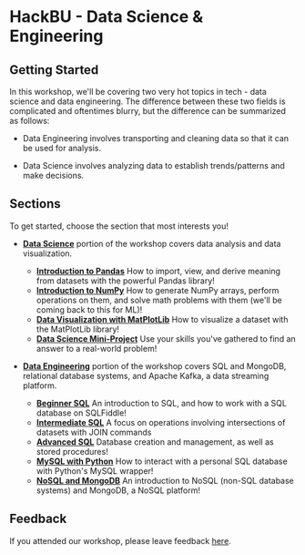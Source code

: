 # HackBU - Data Science & Engineering

## Getting Started

In this workshop, we'll be covering two very hot topics in tech - data science and data engineering. The difference between these two fields is complicated and oftentimes blurry, but the difference can be summarized as follows:

* Data Engineering involves transporting and cleaning data so that it can be used for analysis.

* Data Science involves analyzing data to establish trends/patterns and make decisions.

## Sections

To get started, choose the section that most interests you!

* [**Data Science**](DataScience/) portion of the workshop covers data analysis and data visualization.
    * [**Introduction to Pandas**](https://colab.research.google.com/github/HackBinghamton/DataScienceWorkshop/blob/master/DataScience/Pandas.ipynb)
      How to import, view, and derive meaning from datasets with the powerful Pandas library!
    * [**Introduction to NumPy**](https://colab.research.google.com/github/HackBinghamton/DataScienceWorkshop/blob/master/DataScience/NumPy.ipynb)
      How to generate NumPy arrays, perform operations on them, and solve math problems with them (we'll be coming back to this for ML)!
    * [**Data Visualization with MatPlotLib**](https://colab.research.google.com/github/HackBinghamton/DataScienceWorkshop/blob/master/DataScience/matplotlib.ipynb)
      How to visualize a dataset with the MatPlotLib library!
    * [**Data Science Mini-Project**](https://colab.research.google.com/github/HackBinghamton/DataScienceWorkshop/blob/master/DataScience/Data%20Science%20Mini-Project.ipynb)
      Use your skills you've gathered to find an answer to a real-world problem!

* [**Data Engineering**](DataEngineering/) portion of the workshop covers SQL and MongoDB, relational database systems,  and Apache Kafka, a data streaming platform.
    * [**Beginner SQL**](https://github.com/HackBinghamton/DataScienceWorkshop/blob/master/DataEngineering/SQLBeginner.md)
      An introduction to SQL, and how to work with a SQL database on SQLFiddle!
    * [**Intermediate SQL**](https://github.com/HackBinghamton/DataScienceWorkshop/blob/master/DataEngineering/SQLIntermediate.md)
      A focus on operations involving intersections of datasets with JOIN commands
    * [**Advanced SQL**](https://github.com/HackBinghamton/DataScienceWorkshop/blob/master/DataEngineering/SQLAdvanced.md)
      Database creation and management, as well as stored procedures!
    * [**MySQL with Python**](https://colab.research.google.com/github/HackBinghamton/DataScienceWorkshop/blob/master/DataEngineering/PythonMySQL.ipynb)
      How to interact with a personal SQL database with Python's MySQL wrapper!
    * [**NoSQL and MongoDB**](https://github.com/HackBinghamton/DataScienceWorkshop/blob/master/DataEngineering/nosql-mongodb.md)
      An introduction to NoSQL (non-SQL database systems) and MongoDB, a NoSQL platform!

## Feedback

If you attended our workshop, please leave feedback [here](https://forms.gle/d8oL8scfzmWNkbYS8).
